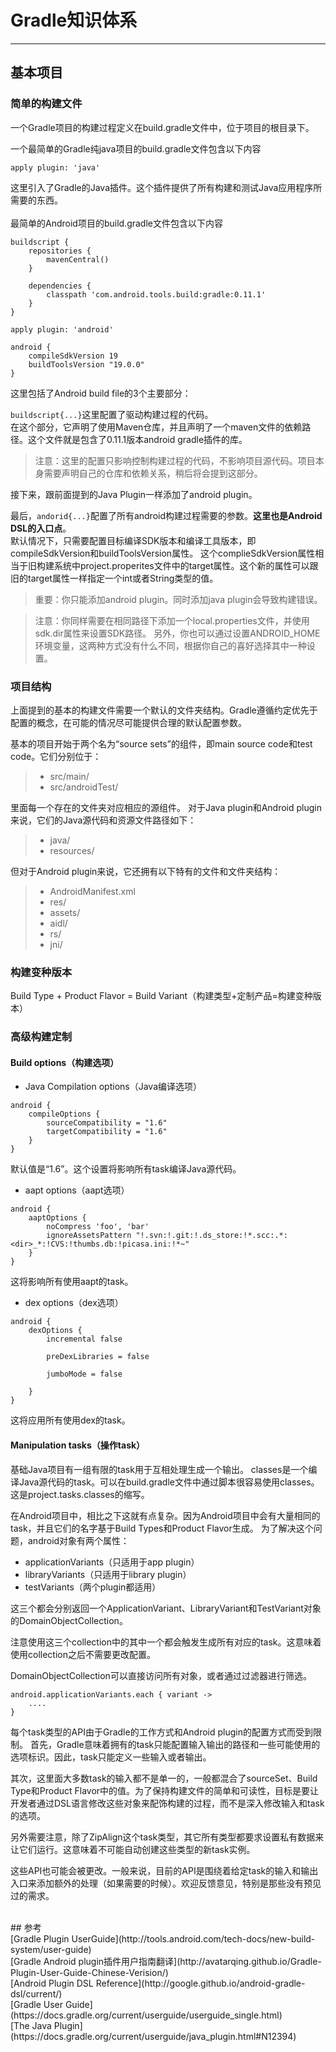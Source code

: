 ﻿# Gradle知识体系

---
## 基本项目
### 简单的构建文件
一个Gradle项目的构建过程定义在build.gradle文件中，位于项目的根目录下。</br>

一个最简单的Gradle纯java项目的build.gradle文件包含以下内容</br>
```
apply plugin: 'java'
```
这里引入了Gradle的Java插件。这个插件提供了所有构建和测试Java应用程序所需要的东西。</br>
</br>
最简单的Android项目的build.gradle文件包含以下内容
```
buildscript {
    repositories {
        mavenCentral()
    }

    dependencies {
        classpath 'com.android.tools.build:gradle:0.11.1'
    }
}

apply plugin: 'android'

android {
    compileSdkVersion 19
    buildToolsVersion "19.0.0"
}
```

这里包括了Android build file的3个主要部分：</br>

`buildscript{...}`这里配置了驱动构建过程的代码。</br>
在这个部分，它声明了使用Maven仓库，并且声明了一个maven文件的依赖路径。这个文件就是包含了0.11.1版本android gradle插件的库。</br>

>注意：这里的配置只影响控制构建过程的代码，不影响项目源代码。项目本身需要声明自己的仓库和依赖关系，稍后将会提到这部分。

接下来，跟前面提到的Java Plugin一样添加了android plugin。</br>

最后，`andorid{...}`配置了所有android构建过程需要的参数。**这里也是Android DSL的入口点**。</br>
默认情况下，只需要配置目标编译SDK版本和编译工具版本，即compileSdkVersion和buildToolsVersion属性。 这个complieSdkVersion属性相当于旧构建系统中project.properites文件中的target属性。这个新的属性可以跟旧的target属性一样指定一个int或者String类型的值。</br>

>重要：你只能添加android plugin。同时添加java plugin会导致构建错误。

>注意：你同样需要在相同路径下添加一个local.properties文件，并使用sdk.dir属性来设置SDK路径。 另外，你也可以通过设置ANDROID_HOME环境变量，这两种方式没有什么不同，根据你自己的喜好选择其中一种设置。


### 项目结构
上面提到的基本的构建文件需要一个默认的文件夹结构。Gradle遵循约定优先于配置的概念，在可能的情况尽可能提供合理的默认配置参数。

基本的项目开始于两个名为“source sets”的组件，即main source code和test code。它们分别位于：

> * src/main/
> * src/androidTest/

里面每一个存在的文件夹对应相应的源组件。 对于Java plugin和Android plugin来说，它们的Java源代码和资源文件路径如下：

> * java/
> * resources/

但对于Android plugin来说，它还拥有以下特有的文件和文件夹结构：

> * AndroidManifest.xml
> * res/
> * assets/
> * aidl/
> * rs/
> * jni/

### 构建变种版本
Build Type + Product Flavor = Build Variant（构建类型+定制产品=构建变种版本）

### 高级构建定制
#### Build options（构建选项）
* Java Compilation options（Java编译选项）
```
android {
    compileOptions {
        sourceCompatibility = "1.6"
        targetCompatibility = "1.6"
    }
}
```
默认值是“1.6”。这个设置将影响所有task编译Java源代码。

* aapt options（aapt选项）
```
android {
    aaptOptions {
        noCompress 'foo', 'bar'
        ignoreAssetsPattern "!.svn:!.git:!.ds_store:!*.scc:.*:<dir>_*:!CVS:!thumbs.db:!picasa.ini:!*~"
    }
}
```
这将影响所有使用aapt的task。

* dex options（dex选项）
```
android {
    dexOptions {
        incremental false

        preDexLibraries = false

        jumboMode = false

    }
}
``` 
这将应用所有使用dex的task。

#### Manipulation tasks（操作task）
基础Java项目有一组有限的task用于互相处理生成一个输出。 classes是一个编译Java源代码的task。可以在build.gradle文件中通过脚本很容易使用classes。这是project.tasks.classes的缩写。

在Android项目中，相比之下这就有点复杂。因为Android项目中会有大量相同的task，并且它们的名字基于Build Types和Product Flavor生成。
为了解决这个问题，android对象有两个属性：

* applicationVariants（只适用于app plugin）
* libraryVariants（只适用于library plugin）
* testVariants（两个plugin都适用）

这三个都会分别返回一个ApplicationVariant、LibraryVariant和TestVariant对象的DomainObjectCollection。

注意使用这三个collection中的其中一个都会触发生成所有对应的task。这意味着使用collection之后不需要更改配置。

DomainObjectCollection可以直接访问所有对象，或者通过过滤器进行筛选。
```
android.applicationVariants.each { variant ->
    ....
}
```

每个task类型的API由于Gradle的工作方式和Android plugin的配置方式而受到限制。 首先，Gradle意味着拥有的task只能配置输入输出的路径和一些可能使用的选项标识。因此，task只能定义一些输入或者输出。

其次，这里面大多数task的输入都不是单一的，一般都混合了sourceSet、Build Type和Product Flavor中的值。为了保持构建文件的简单和可读性，目标是要让开发者通过DSL语言修改这些对象来配饰构建的过程，而不是深入修改输入和task的选项。

另外需要注意，除了ZipAlign这个task类型，其它所有类型都要求设置私有数据来让它们运行。这意味着不可能自动创建这些类型的新task实例。

这些API也可能会被更改。一般来说，目前的API是围绕着给定task的输入和输出入口来添加额外的处理（如果需要的时候）。欢迎反馈意见，特别是那些没有预见过的需求。




</br>
## 参考</br>
[Gradle Plugin UserGuide](http://tools.android.com/tech-docs/new-build-system/user-guide)</br>
[Gradle Android plugin插件用户指南翻译](http://avatarqing.github.io/Gradle-Plugin-User-Guide-Chinese-Verision/)</br>
[Android Plugin DSL Reference](http://google.github.io/android-gradle-dsl/current/)</br>
[Gradle User Guide](https://docs.gradle.org/current/userguide/userguide_single.html)</br>
[The Java Plugin](https://docs.gradle.org/current/userguide/java_plugin.html#N12394)</br>



